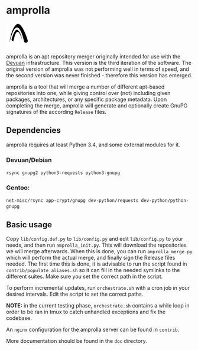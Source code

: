 amprolla
========

<img src="contrib/amprolla.png" width="64">

amprolla is an apt repository merger originally intended for use with
the [Devuan](https://devuan.org) infrastructure. This version is the
third iteration of the software. The original version of amprolla was
not performing well in terms of speed, and the second version was never
finished - therefore this version has emerged.

amprolla is a tool that will merge a number of different apt-based
repositories into one, while giving control over (not) including given
packages, architectures, or any specific package metadata. Upon completing
the merge, amprolla will generate and optionally create GnuPG signatures
of the according `Release` files.


Dependencies
------------

amprolla requires at least Python 3.4, and some external modules for it.

### Devuan/Debian

```
rsync gnupg2 python3-requests python3-gnupg
```

### Gentoo:

```
net-misc/rsync app-crypt/gnupg dev-python/requests dev-python/python-gnupg
```


Basic usage
-----------

Copy `lib/config.def.py` to `lib/config.py` and edit `lib/config.py` to
your needs, and then run `amprolla_init.py`. This will download the
repositories we will merge afterwards. When this is done, you can run
`amprolla_merge.py` which will perform the actual merge, and finally
sign the Release files needed. The first time this is done, it is
advisable to run the script found in `contrib/populate_aliases.sh` so
it can fill in the needed symlinks to the different suites. Make sure
you set the correct path in the script.

To perform incremental updates, run `orchestrate.sh` with a cron job
in your desired intervals. Edit the script to set the correct paths.

**NOTE:** in the current testing phase, `orchestrate.sh` contains a while
loop in order to be ran in tmux to catch unhandled exceptions and fix
the codebase.

An `nginx` configuration for the amprolla server can be found in
`contrib`.

More documentation should be found in the `doc` directory.
